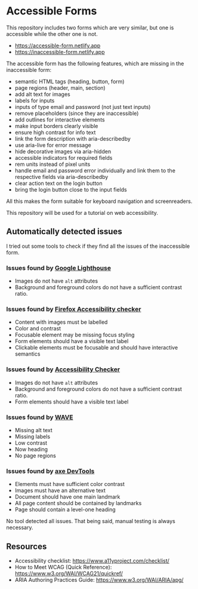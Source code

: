 # Accessible Forms

This repository includes two forms which are very similar, but one is accessible while the other one is not.

-   https://accessible-form.netlify.app
-   https://inaccessible-form.netlify.app

The accessible form has the following features, which are missing in the inaccessible form:

-   semantic HTML tags (heading, button, form)
-   page regions (header, main, section)
-   add alt text for images
-   labels for inputs
-   inputs of type email and password (not just text inputs)
-   remove placeholders (since they are inaccessible)
-   add outlines for interactive elements
-   make input borders clearly visible
-   ensure high contrast for info text
-   link the form description with aria-describedby
-   use aria-live for error message
-   hide decorative images via aria-hidden
-   accessible indicators for required fields
-   rem units instead of pixel units
-   handle email and password error individually and link them to the respective fields via aria-describedby
-   clear action text on the login button
-   bring the login button close to the input fields

All this makes the form suitable for keyboard navigation and screenreaders.

This repository will be used for a tutorial on web accessibility.

## Automatically detected issues

I tried out some tools to check if they find all the issues of the inaccessible form.

### Issues found by [Google Lighthouse](https://github.com/GoogleChrome/lighthouse)

-   Images do not have `alt` attributes
-   Background and foreground colors do not have a sufficient contrast ratio.

### Issues found by [Firefox Accessibility checker](https://firefox-source-docs.mozilla.org/devtools-user/accessibility_inspector/)

-   Content with images must be labelled
-   Color and contrast
-   Focusable element may be missing focus styling
-   Form elements should have a visible text label
-   Clickable elements must be focusable and should have interactive semantics

### Issues found by [Accessibility Checker](https://www.accessibilitychecker.org/)

-   Images do not have `alt` attributes
-   Background and foreground colors do not have a sufficient contrast ratio.
-   Form elements should have a visible text label

### Issues found by [WAVE](https://wave.webaim.org/)

-   Missing alt text
-   Missing labels
-   Low contrast
-   Now heading
-   No page regions

### Issues found by [axe DevTools](https://www.deque.com/axe/devtools/)

-   Elements must have sufficient color contrast
-   Images must have an alternative text
-   Document should have one main landmark
-   All page content should be contained by landmarks
-   Page should contain a level-one heading

No tool detected all issues. That being said, manual testing is always necessary.

## Resources

-   Accessibility checklist: https://www.a11yproject.com/checklist/
-   How to Meet WCAG (Quick Reference): https://www.w3.org/WAI/WCAG21/quickref/
-   ARIA Authoring Practices Guide: https://www.w3.org/WAI/ARIA/apg/
